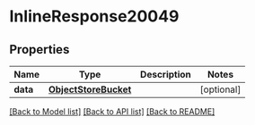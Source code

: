 # InlineResponse20049

## Properties
Name | Type | Description | Notes
------------ | ------------- | ------------- | -------------
**data** | [**ObjectStoreBucket**](ObjectStoreBucket.md) |  | [optional] 

[[Back to Model list]](../README.md#documentation-for-models) [[Back to API list]](../README.md#documentation-for-api-endpoints) [[Back to README]](../README.md)

